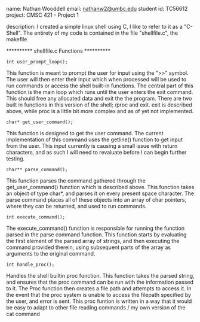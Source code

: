 name:			Nathan Wooddell
email:			nathanw2@umbc.edu
student id:		TC56612
project:		CMSC 421 - Project 1

description:	I created a simple linux shell using C, I like to refer to it as a "C-Shell".
				The entirety of my code is contained in the file "shellfile.c", the makefile

********** shellfile.c Functions **********

	int user_prompt_loop();
This function is meant to prompt the user for input using the ">>" symbol. 
The user will then enter their input which when processed will be used to 
run commands or access the shell built-in functions.
The central part of this function is the main loop which runs until the user
enters the exit command. This should free any allocated data and exit the
the program.
There are two built in functions in this version of the shell; /proc and exit.
exit is described above, while proc is a little bit more complex and as of yet
not implemented.

	char* get_user_command();
This function is designed to get the user command. The current implementation 
of this command uses the getline() function to get input from the user.
This input currently is causing a small issue with return characters, and as such I
will need to revaluate before I can begin further testing.

	char** parse_command();
This function parses the command gathered through the get_user_command() function
which is described above. This function takes an object of type char*, and parses it
on every present space character. The parse command places all of these objects into
an array of char pointers, where they can be returned, and used to run commands.

	int execute_command();
The execute_command() function is responsible for running the function parsed in the
parse command function. This function starts by evaluating the first element of the parsed
array of strings, and then executing the command provided therein, using subsequent parts
of the array as arguments to the original command.

	int handle_proc();
Handles the shell builtin proc function. This function takes the parsed string, and ensures
that the proc command can be run with the information passed to it. The Proc function then
creates a file path and attempts to access it. In the event that the proc system is unable
to access the filepath specified by the user, and error is sent. This proc funtion is written
in a way that it would be easy to adapt to other file reading commands / my own version of the
cat command